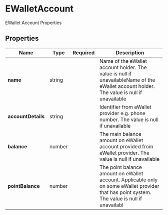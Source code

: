 # EWalletAccount

EWallet Account Properties

## Properties

| Name | Type | Required | Description |
| ------------ | ------------- | ------------- | ------------- |
| **name** | string |  | Name of the eWallet account holder. The value is null if unavailableName of the eWallet account holder. The value is null if unavailable |
**accountDetails** | string |  | Identifier from eWallet provider e.g. phone number. The value is null if unavailable |
**balance** | number |  | The main balance amount on eWallet account provided from eWallet provider. The value is null if unavailable |
**pointBalance** | number |  | The point balance amount on eWallet account. Applicable only on some eWallet provider that has point system. The value is null if unavailabl |


